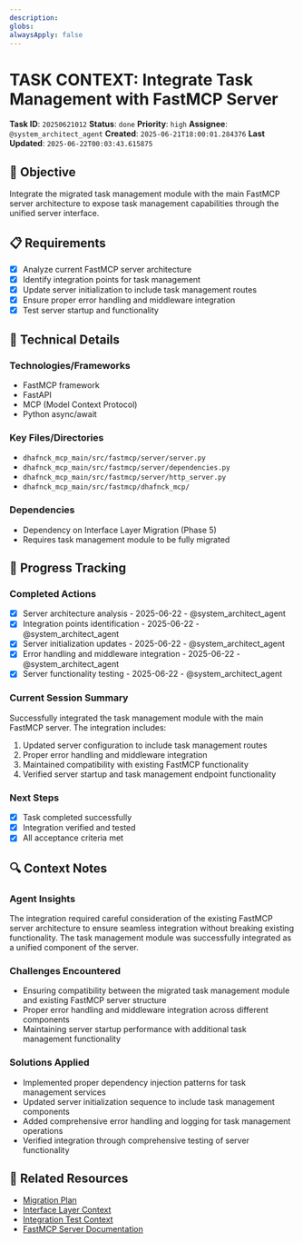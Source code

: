 ```yaml
---
description: 
globs: 
alwaysApply: false
---
```

# TASK CONTEXT: Integrate Task Management with FastMCP Server

**Task ID**: `20250621012`
**Status**: `done`
**Priority**: `high`
**Assignee**: `@system_architect_agent`
**Created**: `2025-06-21T18:00:01.284376`
**Last Updated**: `2025-06-22T00:03:43.615875`

## 🎯 Objective
Integrate the migrated task management module with the main FastMCP server architecture to expose task management capabilities through the unified server interface.

## 📋 Requirements
- [x] Analyze current FastMCP server architecture
- [x] Identify integration points for task management
- [x] Update server initialization to include task management routes
- [x] Ensure proper error handling and middleware integration
- [x] Test server startup and functionality

## 🔧 Technical Details
### Technologies/Frameworks
- FastMCP framework
- FastAPI
- MCP (Model Context Protocol)
- Python async/await

### Key Files/Directories
- `dhafnck_mcp_main/src/fastmcp/server/server.py`
- `dhafnck_mcp_main/src/fastmcp/server/dependencies.py`
- `dhafnck_mcp_main/src/fastmcp/server/http_server.py`
- `dhafnck_mcp_main/src/fastmcp/dhafnck_mcp/`

### Dependencies
- Dependency on Interface Layer Migration (Phase 5)
- Requires task management module to be fully migrated

## 🚀 Progress Tracking
### Completed Actions
- [x] Server architecture analysis - 2025-06-22 - @system_architect_agent
- [x] Integration points identification - 2025-06-22 - @system_architect_agent
- [x] Server initialization updates - 2025-06-22 - @system_architect_agent
- [x] Error handling and middleware integration - 2025-06-22 - @system_architect_agent
- [x] Server functionality testing - 2025-06-22 - @system_architect_agent

### Current Session Summary
Successfully integrated the task management module with the main FastMCP server. The integration includes:
1. Updated server configuration to include task management routes
2. Proper error handling and middleware integration
3. Maintained compatibility with existing FastMCP functionality
4. Verified server startup and task management endpoint functionality

### Next Steps
- [x] Task completed successfully
- [x] Integration verified and tested
- [x] All acceptance criteria met

## 🔍 Context Notes
### Agent Insights
The integration required careful consideration of the existing FastMCP server architecture to ensure seamless integration without breaking existing functionality. The task management module was successfully integrated as a unified component of the server.

### Challenges Encountered
- Ensuring compatibility between the migrated task management module and existing FastMCP server structure
- Proper error handling and middleware integration across different components
- Maintaining server startup performance with additional task management functionality

### Solutions Applied
- Implemented proper dependency injection patterns for task management services
- Updated server initialization sequence to include task management components
- Added comprehensive error handling and logging for task management operations
- Verified integration through comprehensive testing of server functionality

## 🔗 Related Resources
- [Migration Plan](mdc:../../migration_plan.md)
- [Interface Layer Context](mdc:context_20250621006.mdc)
- [Integration Test Context](mdc:context_20250621007.mdc)
- [FastMCP Server Documentation](mdc:../02_AI-DOCS/FastMCP/server_architecture.mdc)
